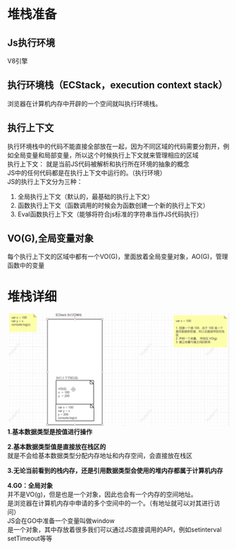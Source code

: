 
#  堆栈准备

## Js执行环境
V8引擎

## 执行环境栈（ECStack，execution context stack）
浏览器在计算机内存中开辟的一个空间就叫执行环境栈。

## 执行上下文
执行环境栈中的代码不能直接全部放在一起，因为不同区域的代码需要分割开，例如全局变量和局部变量，所以这个时候执行上下文就来管理相应的区域<br />执行上下文： 就是当前JS代码被解析和执行所在环境的抽象的概念<br />JS中的任何代码都是在执行上下文中运行的。（执行环境）<br />JS的执行上下文分为三种：

1. 全局执行上下文（默认的，最基础的执行上下文）
1. 函数执行上下文（函数调用的时候会为函数创建一个新的执行上下文）
1. Eval函数执行上下文（能够将符合js标准的字符串当作JS代码执行）

## VO(G),全局变量对象
每个执行上下文的区域中都有一个VO(G)，里面放着全局变量对象，AO(G)，管理函数中的变量

# 堆栈详细
![image.png](./assets/1647163569798-66420307-1e2a-498d-b08a-ba0217e87b85.png)
**1.基本数据类型是按值进行操作**

**2.基本数据类型值是直接放在栈区的**<br />就是不会给基本数据类型分配内存地址和内存空间，会直接放在栈区

**3.无论当前看到的栈内存，还是引用数据类型会使用的堆内存都属于计算机内存**

**4.G0：全局对象**<br />并不是VO(g)，但是也是一个对象，因此也会有一个内存的空间地址。<br />是浏览器在计算机内存中申请的多个空间中的一个。（有地址就可以对其进行访问）<br />JS会在GO中准备一个变量叫做window<br />是一个对象，其中存放着很多我们可以通过JS直接调用的API，例如setinterval setTimeout等等
